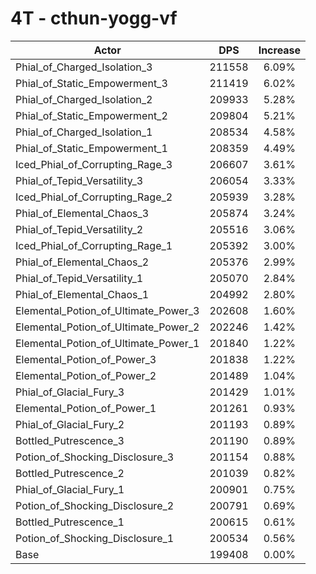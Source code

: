 # 4T - cthun-yogg-vf
| Actor | DPS | Increase |
|---|:---:|:---:|
|Phial_of_Charged_Isolation_3|211558|6.09%|
|Phial_of_Static_Empowerment_3|211419|6.02%|
|Phial_of_Charged_Isolation_2|209933|5.28%|
|Phial_of_Static_Empowerment_2|209804|5.21%|
|Phial_of_Charged_Isolation_1|208534|4.58%|
|Phial_of_Static_Empowerment_1|208359|4.49%|
|Iced_Phial_of_Corrupting_Rage_3|206607|3.61%|
|Phial_of_Tepid_Versatility_3|206054|3.33%|
|Iced_Phial_of_Corrupting_Rage_2|205939|3.28%|
|Phial_of_Elemental_Chaos_3|205874|3.24%|
|Phial_of_Tepid_Versatility_2|205516|3.06%|
|Iced_Phial_of_Corrupting_Rage_1|205392|3.00%|
|Phial_of_Elemental_Chaos_2|205376|2.99%|
|Phial_of_Tepid_Versatility_1|205070|2.84%|
|Phial_of_Elemental_Chaos_1|204992|2.80%|
|Elemental_Potion_of_Ultimate_Power_3|202608|1.60%|
|Elemental_Potion_of_Ultimate_Power_2|202246|1.42%|
|Elemental_Potion_of_Ultimate_Power_1|201840|1.22%|
|Elemental_Potion_of_Power_3|201838|1.22%|
|Elemental_Potion_of_Power_2|201489|1.04%|
|Phial_of_Glacial_Fury_3|201429|1.01%|
|Elemental_Potion_of_Power_1|201261|0.93%|
|Phial_of_Glacial_Fury_2|201193|0.89%|
|Bottled_Putrescence_3|201190|0.89%|
|Potion_of_Shocking_Disclosure_3|201154|0.88%|
|Bottled_Putrescence_2|201039|0.82%|
|Phial_of_Glacial_Fury_1|200901|0.75%|
|Potion_of_Shocking_Disclosure_2|200791|0.69%|
|Bottled_Putrescence_1|200615|0.61%|
|Potion_of_Shocking_Disclosure_1|200534|0.56%|
|Base|199408|0.00%|
